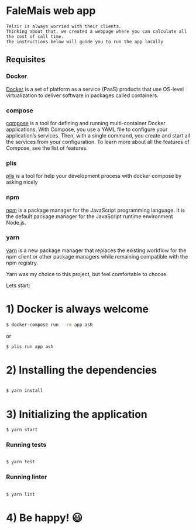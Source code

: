 
# FaleMais web app

    Telzir is always worried with their clients.
    Thinking about that, we created a webpage where you can calculate all the cost of call time.
    The instructions below will guide you to run the app locally

## Requisites

### Docker

[Docker](https://www.docker.com) is a set of platform as a service (PaaS) products that use OS-level virtualization to deliver software in packages called containers.

### compose


[compose](https://docs.docker.com/compose) is a tool for defining and running multi-container Docker applications. With Compose, you use a YAML file to configure your application’s services. Then, with a single command, you create and start all the services from your configuration. To learn more about all the features of Compose, see the list of features.


### plis


[plis](https://github.com/IcaliaLabs/plis) is a tool for help your development process with docker compose by asking nicely


### npm


[npm](https://www.npmjs.com) is a package manager for the JavaScript programming language. It is the default package manager for the JavaScript runtime environment Node.js.

### yarn

[yarn](https://yarnpkg.com) is a new package manager that replaces the existing workflow for the npm client or other package managers while remaining compatible with the npm registry.


Yarn was my choice to this project, but feel comfortable to choose.

Lets start:

# 1) Docker is always welcome
```bash
$ docker-compose run --rm app ash 
```
or 

```bash
$ plis run app ash 
```

# 2) Installing the dependencies
```bash

$ yarn install
```


# 3) Initializing the application
```bash
$ yarn start
```

### Running tests
```bash

$ yarn test

```

### Running linter
```bash

$ yarn lint

```

# 4) Be happy! :smiley:
